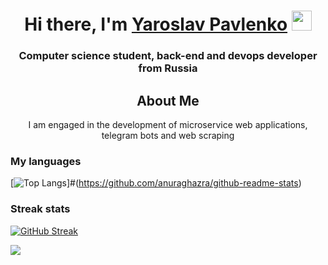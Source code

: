 
<h1 align="center">Hi there, I'm <a href="myurl target="_blank">Yaroslav Pavlenko</a> 
<img src="https://github.com/blackcater/blackcater/raw/main/images/Hi.gif" height="32"/></h1>
<h3 align="center">Computer science student, back-end and devops developer from Russia</h3>

<h2 align="center">About Me</h2>

<p align="center"> I am engaged in the development of microservice web applications, telegram bots and web scraping </p>

<h3 align="left">My languages</h3>

[![Top Langs](https://github-readme-stats.vercel.app/api/top-langs/?username=YarikATM&layout=compact)]#(https://github.com/anuraghazra/github-readme-stats)


<h3 align="left">Streak stats</h3>

[![GitHub Streak](https://github-readme-streak-stats.herokuapp.com/?user=YarikATM)](https://git.io/streak-stats)

![](https://github-profile-summary-cards.vercel.app/api/cards/profile-details?username=YarikATM&theme=solarized_dark)
